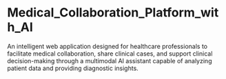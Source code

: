# Medical_Collaboration_Platform_with_AI
An intelligent web application designed for healthcare professionals to facilitate medical collaboration, share clinical cases, and support clinical decision-making through a multimodal AI assistant capable of analyzing patient data and providing diagnostic insights.
